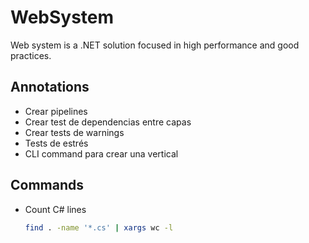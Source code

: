 # WebSystem

Web system is a .NET solution focused in high performance and good practices.

## Annotations

* Crear pipelines
* Crear test de dependencias entre capas
* Crear tests de warnings
* Tests de estrés
* CLI command para crear una vertical

## Commands

* Count C# lines

    ``` zsh
    find . -name '*.cs' | xargs wc -l 
    ```